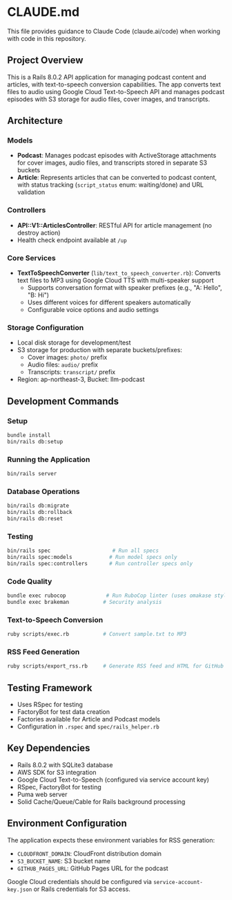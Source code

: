 # CLAUDE.md

This file provides guidance to Claude Code (claude.ai/code) when working with code in this repository.

## Project Overview

This is a Rails 8.0.2 API application for managing podcast content and articles, with text-to-speech conversion capabilities. The app converts text files to audio using Google Cloud Text-to-Speech API and manages podcast episodes with S3 storage for audio files, cover images, and transcripts.

## Architecture

### Models
- **Podcast**: Manages podcast episodes with ActiveStorage attachments for cover images, audio files, and transcripts stored in separate S3 buckets
- **Article**: Represents articles that can be converted to podcast content, with status tracking (`script_status` enum: waiting/done) and URL validation

### Controllers
- **API::V1::ArticlesController**: RESTful API for article management (no destroy action)
- Health check endpoint available at `/up`

### Core Services
- **TextToSpeechConverter** (`lib/text_to_speech_converter.rb`): Converts text files to MP3 using Google Cloud TTS with multi-speaker support
  - Supports conversation format with speaker prefixes (e.g., "A: Hello", "B: Hi")
  - Uses different voices for different speakers automatically
  - Configurable voice options and audio settings

### Storage Configuration
- Local disk storage for development/test
- S3 storage for production with separate buckets/prefixes:
  - Cover images: `photo/` prefix
  - Audio files: `audio/` prefix  
  - Transcripts: `transcript/` prefix
- Region: ap-northeast-3, Bucket: llm-podcast

## Development Commands

### Setup
```bash
bundle install
bin/rails db:setup
```

### Running the Application
```bash
bin/rails server
```

### Database Operations
```bash
bin/rails db:migrate
bin/rails db:rollback
bin/rails db:reset
```

### Testing
```bash
bin/rails spec                    # Run all specs
bin/rails spec:models            # Run model specs only
bin/rails spec:controllers       # Run controller specs only
```

### Code Quality
```bash
bundle exec rubocop             # Run RuboCop linter (uses omakase style)
bundle exec brakeman           # Security analysis
```

### Text-to-Speech Conversion
```bash
ruby scripts/exec.rb           # Convert sample.txt to MP3
```

### RSS Feed Generation
```bash
ruby scripts/export_rss.rb     # Generate RSS feed and HTML for GitHub Pages
```

## Testing Framework

- Uses RSpec for testing
- FactoryBot for test data creation
- Factories available for Article and Podcast models
- Configuration in `.rspec` and `spec/rails_helper.rb`

## Key Dependencies

- Rails 8.0.2 with SQLite3 database
- AWS SDK for S3 integration
- Google Cloud Text-to-Speech (configured via service account key)
- RSpec, FactoryBot for testing
- Puma web server
- Solid Cache/Queue/Cable for Rails background processing

## Environment Configuration

The application expects these environment variables for RSS generation:
- `CLOUDFRONT_DOMAIN`: CloudFront distribution domain
- `S3_BUCKET_NAME`: S3 bucket name  
- `GITHUB_PAGES_URL`: GitHub Pages URL for the podcast

Google Cloud credentials should be configured via `service-account-key.json` or Rails credentials for S3 access.